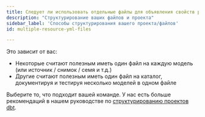 ```yaml
---
title: Следует ли использовать отдельные файлы для объявления свойств ресурсов или один большой файл?
description: "Структурирование ваших файлов и проекта"
sidebar_label: 'Способы структурирования вашего проекта/файлов'
id: multiple-resource-yml-files

---
```

Это зависит от вас:
- Некоторые считают полезным иметь один файл на каждую модель (или источник / снимок / семя и т.д.)
- Другие считают полезным иметь один файл на каталог, документируя и тестируя несколько моделей в одном файле

Выберите то, что подходит вашей команде. У нас есть больше рекомендаций в нашем руководстве по [структурированию проектов dbt](/best-practices/how-we-structure/1-guide-overview).